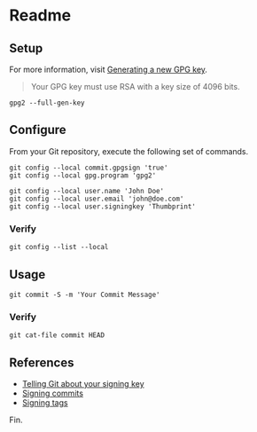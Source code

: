 # Readme

## Setup

For more information, visit [Generating a new GPG key](https://help.github.com/articles/generating-a-new-gpg-key).

> Your GPG key must use RSA with a key size of 4096 bits.

```
gpg2 --full-gen-key
```

## Configure

From your Git repository, execute the following set of commands.

```
git config --local commit.gpgsign 'true'
git config --local gpg.program 'gpg2'
```

```
git config --local user.name 'John Doe'
git config --local user.email 'john@doe.com'
git config --local user.signingkey 'Thumbprint'
```

### Verify

```
git config --list --local
```

## Usage

```
git commit -S -m 'Your Commit Message'
```

### Verify

```
git cat-file commit HEAD
```

## References

- [Telling Git about your signing key](https://help.github.com/articles/telling-git-about-your-signing-key)
- [Signing commits](https://help.github.com/articles/signing-commits)
- [Signing tags](https://help.github.com/articles/signing-tags)

Fin.
